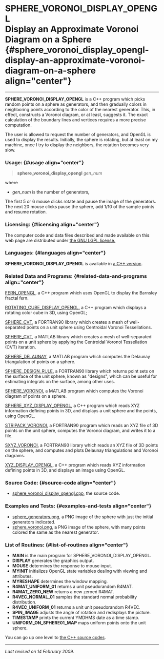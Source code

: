 SPHERE\_VORONOI\_DISPLAY\_OPENGL\
Display an Approximate Voronoi Diagram on a Sphere {#sphere_voronoi_display_opengl-display-an-approximate-voronoi-diagram-on-a-sphere align="center"}
==================================================

------------------------------------------------------------------------

**SPHERE\_VORONOI\_DISPLAY\_OPENGL** is a C++ program which picks random
points on a sphere as generators, and then gradually colors in
neighboring points according to the color of the nearest generator.
This, in effect, constructs a Voronoi diagram, or at least, suggests it.
The exact calculation of the boundary lines and vertices requires a more
precise computation.

The user is allowed to request the number of generators, and OpenGL is
used to display the results. Initially, the sphere is rotating, but at
least on my machine, once I try to display the neighbors, the rotation
becomes very slow.

### Usage: {#usage align="center"}

> **sphere\_voronoi\_display\_opengl** *gen\_num*

where

-   *gen\_num* is the number of generators,

The first 5 or 6 mouse clicks rotate and pause the image of the
generators. The next 20 mouse clicks pause the sphere, add 1/10 of the
sample points and resume rotation.

### Licensing: {#licensing align="center"}

The computer code and data files described and made available on this
web page are distributed under [the GNU LGPL
license.](../../txt/gnu_lgpl.txt)

### Languages: {#languages align="center"}

**SPHERE\_VORONOI\_DISPLAY\_OPENGL** is available in [a C++
version](../../master/sphere_voronoi_display_opengl/sphere_voronoi_display_opengl.md).

### Related Data and Programs: {#related-data-and-programs align="center"}

[FERN\_OPENGL](../../master/fern_opengl/fern_opengl.md), a C++
program which uses OpenGL to display the Barnsley fractal fern.

[ROTATING\_CUBE\_DISPLAY\_OPENGL](../../master/rotating_cube_display_opengl/rotating_cube_display_opengl.md),
a C++ program which displays a rotating color cube in 3D, using OpenGL;

[SPHERE\_CVT](../../f_src/sphere_cvt/sphere_cvt.md), a FORTRAN90
library which creates a mesh of well-separated points on a unit sphere
using Centroidal Voronoi Tessellations.

[SPHERE\_CVT](../../m_src/sphere_cvt/sphere_cvt.md), a MATLAB library
which creates a mesh of well-separated points on a unit sphere by
applying the Centroidal Voronoi Tessellation (CVT) iteration.

[SPHERE\_DELAUNAY](../../m_src/sphere_delaunay/sphere_delaunay.md), a
MATLAB program which computes the Delaunay triangulation of points on a
sphere.

[SPHERE\_DESIGN\_RULE](../../f_src/sphere_design_rule/sphere_design_rule.md),
a FORTRAN90 library which returns point sets on the surface of the unit
sphere, known as "designs", which can be useful for estimating integrals
on the surface, among other uses.

[SPHERE\_VORONOI](../../m_src/sphere_voronoi/sphere_voronoi.md), a
MATLAB program which computes the Voronoi diagram of points on a sphere.

[SPHERE\_XYZ\_DISPLAY\_OPENGL](../../master/sphere_xyz_display_opengl/sphere_xyz_display_opengl.md),
a C++ program which reads XYZ information defining points in 3D, and
displays a unit sphere and the points, using OpenGL.

[STRIPACK\_VORONOI](../../f_src/stripack_voronoi/stripack_voronoi.md),
a FORTRAN90 program which reads an XYZ file of 3D points on the unit
sphere, computes the Voronoi diagram, and writes it to a file.

[SXYZ\_VORONOI](../../f_src/sxyz_voronoi/sxyz_voronoi.md), a FORTRAN90
library which reads an XYZ file of 3D points on the sphere, and computes
and plots Delaunay triangulations and Voronoi diagrams.

[XYZ\_DISPLAY\_OPENGL](../../master/xyz_display_opengl/xyz_display_opengl.md),
a C++ program which reads XYZ information defining points in 3D, and
displays an image using OpenGL.

### Source Code: {#source-code align="center"}

-   [sphere\_voronoi\_display\_opengl.cpp](sphere_voronoi_display_opengl.cpp),
    the source code.

### Examples and Tests: {#examples-and-tests align="center"}

-   [sphere\_generators.png](sphere_generators.png), a PNG image of the
    sphere with just the initial generators indicated.
-   [sphere\_voronoi.png](sphere_voronoi.png), a PNG image of the
    sphere, with many points colored the same as the nearest generator.

### List of Routines: {#list-of-routines align="center"}

-   **MAIN** is the main program for SPHERE\_VORONOI\_DISPLAY\_OPENGL.
-   **DISPLAY** generates the graphics output.
-   **MOUSE** determines the response to mouse input.
-   **MYINIT** initializes OpenGL state variables dealing with viewing
    and attributes.
-   **MYRESHAPE** determines the window mapping.
-   **R4MAT\_UNIFORM\_01** returns a unit pseudorandom R4MAT.
-   **R4MAT\_ZERO\_NEW** returns a new zeroed R4MAT.
-   **R4VEC\_NORMAL\_01** samples the standard normal probability
    distribution.
-   **R4VEC\_UNIFORM\_01** returns a unit unit pseudorandom R4VEC.
-   **SPIN\_IMAGE** adjusts the angle of rotation and redisplays the
    picture.
-   **TIMESTAMP** prints the current YMDHMS date as a time stamp.
-   **UNIFORM\_ON\_SPHERE01\_MAP** maps uniform points onto the unit
    sphere.

You can go up one level to [the C++ source codes](../cpp_src.md).

------------------------------------------------------------------------

*Last revised on 14 February 2009.*
